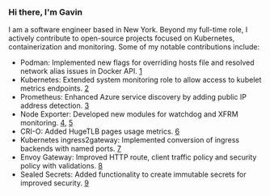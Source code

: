 ### Hi there, I'm Gavin

I am a software engineer based in New York. Beyond my full-time role, I actively contribute to open-source projects focused on Kubernetes, containerization and monitoring. Some of my notable contributions include:

* Podman: Implemented new flags for overriding hosts file and resolved network alias issues in Docker API. [1]
* Kubernetes: Extended system monitoring role to allow access to kubelet metrics endpoints. [2]
* Prometheus: Enhanced Azure service discovery by adding public IP address detection. [3]
* Node Exporter: Developed new modules for watchdog and XFRM monitoring. [4], [5]
* CRI-O: Added HugeTLB pages usage metrics. [6]
* Kubernetes ingress2gateway: Implemented conversion of ingress backends with named ports. [7]
* Envoy Gateway: Improved HTTP route, client traffic policy and security policy with validations. [8]
* Sealed Secrets: Added functionality to create immutable secrets for improved security. [9]

[1]: https://github.com/containers/podman/commits/main/?author=gavinkflam
[2]: https://github.com/kubernetes/kubernetes/commits/master/?author=gavinkflam
[3]: https://github.com/prometheus/prometheus/commits/main/?author=gavinkflam
[4]: https://github.com/prometheus/node_exporter/commits/master/?author=gavinkflam
[5]: https://github.com/prometheus/procfs/commits/master/?author=gavinkflam
[6]: https://github.com/cri-o/cri-o/commits?author=gavinkflam
[7]: https://github.com/kubernetes-sigs/ingress2gateway/commits/main/?author=gavinkflam
[8]: https://github.com/envoyproxy/gateway/commits/main/?author=gavinkflam
[9]: https://github.com/bitnami-labs/sealed-secrets/commits/main/?author=gavinkflam
